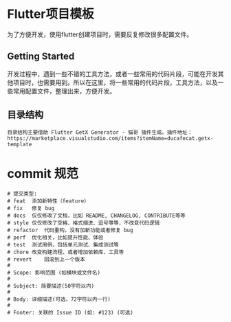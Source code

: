 # Flutter项目模板

为了方便开发，使用flutter创建项目时，需要反复修改很多配置文件。

## Getting Started

开发过程中，遇到一些不错的工具方法，或者一些常用的代码片段，可能在开发其他项目时，也需要用到。所以在这里，将一些常用的代码片段，工具方法，以及一些常用配置文件，整理出来，方便开发。

## 目录结构
    目录结构主要借助 Flutter GetX Generator - 猫哥 插件生成。插件地址：https://marketplace.visualstudio.com/items?itemName=ducafecat.getx-template

# commit 规范

```
# 提交类型:
# feat	添加新特性（feature）
# fix	修复 bug
# docs	仅仅修改了文档，比如 README, CHANGELOG, CONTRIBUTE等等
# style	仅仅修改了空格、格式缩进、逗号等等，不改变代码逻辑
# refactor	代码重构，没有加新功能或者修复 bug
# perf	优化相关，比如提升性能、体验
# test	测试用例，包括单元测试、集成测试等
# chore	改变构建流程、或者增加依赖库、工具等
# revert	回滚到上一个版本
#
# Scope: 影响范围 (如模块或文件名)
#
# Subject: 简要描述(50字符以内)
#
# Body: 详细描述(可选，72字符以内一行)
#
# Footer: 关联的 Issue ID (如: #123) (可选)
```
